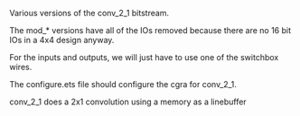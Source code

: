 Various versions of the conv_2_1 bitstream.

The mod_* versions have all of the IOs removed because there are no 16 bit IOs in a 4x4 design anyway.

For the inputs and outputs, we will just have to use one of the switchbox wires.

The configure.ets file should configure the cgra for conv_2_1.

conv_2_1 does a 2x1 convolution using a memory as a linebuffer